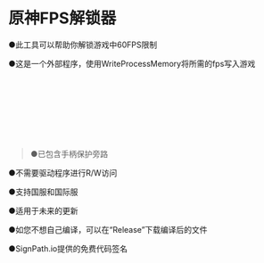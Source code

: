 # 原神FPS解锁器  
●此工具可以帮助你解锁游戏中60FPS限制  
<p style="line-height: 1.6; margin-bottom: 10em;">
●这是一个外部程序，使用WriteProcessMemory将所需的fps写入游戏  

>●已包含手柄保护旁路  

●不需要驱动程序进行R/W访问  

●支持国服和国际服  

●适用于未来的更新  

●如您不想自己编译，可以在“Release”下载编译后的文件  

●SignPath.io提供的免费代码签名  

